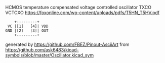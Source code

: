 HCMOS temperature compensated voltage controlled oscillator
TXCO VCTCXO
https://foxonline.com/wp-content/uploads/pdfs/T5HN_T5HV.pdf


	    +---------+
	 VC |[1]   [4]| VDD
	GND |[2]   [3]| OUT
	    +---------+


generated by https://github.com/FBEZ/Pinout-AsciiArt from https://github.com/ask6483/kicad-symbols/blob/master/Oscillator.kicad_sym